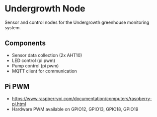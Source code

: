 # Undergrowth Node
Sensor and control nodes for the Undergrowth greenhouse monitoring system.

## Components
- Sensor data collection (2x AHT10)
- LED control (pi pwm)
- Pump control (pi pwm)
- MQTT client for communication

## Pi PWM
- https://www.raspberrypi.com/documentation/computers/raspberry-pi.html
- Hardware PWM available on GPIO12, GPIO13, GPIO18, GPIO19

